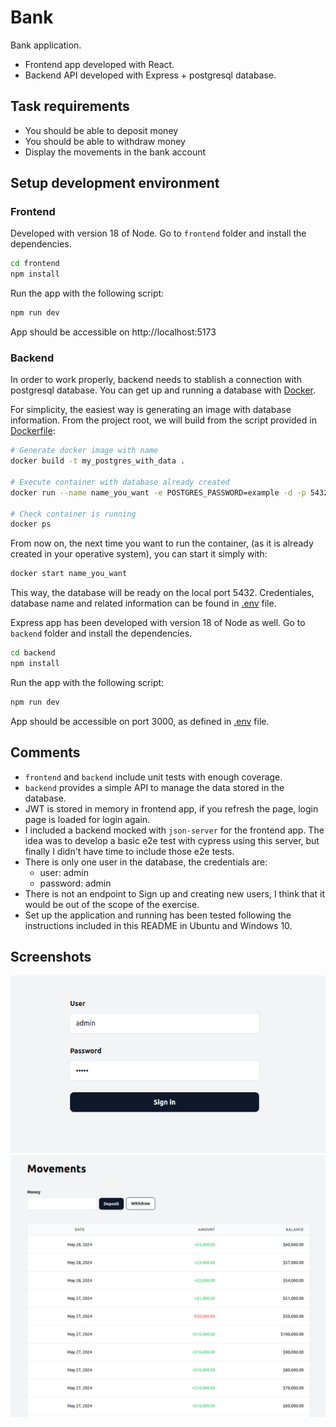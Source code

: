 # Bank

Bank application.

- Frontend app developed with React.
- Backend API developed with Express + postgresql database.

## Task requirements

- You should be able to deposit money
- You should be able to withdraw money
- Display the movements in the bank account

## Setup development environment

### Frontend

Developed with version 18 of Node. Go to `frontend` folder and install the dependencies.

```sh
cd frontend
npm install
```

Run the app with the following script:

```sh
npm run dev
```

App should be accessible on http://localhost:5173

### Backend

In order to work properly, backend needs to stablish a connection with postgresql database. You can get up and running a database with [Docker](https://docs.docker.com/get-docker/).

For simplicity, the easiest way is generating an image with database information. From the project root, we will build from the script provided in [Dockerfile](./Dockerfile):

```sh
# Generate docker image with name
docker build -t my_postgres_with_data .

# Execute container with database already created
docker run --name name_you_want -e POSTGRES_PASSWORD=example -d -p 5432:5432 my_postgres_with_data

# Check container is running
docker ps
```

From now on, the next time you want to run the container, (as it is already created in your operative system), you can start it simply with:

```sh
docker start name_you_want
```

This way, the database will be ready on the local port 5432. Credentiales, database name and related information can be found in [.env](./backend/.env) file.

Express app has been developed with version 18 of Node as well. Go to `backend` folder and install the dependencies.

```sh
cd backend
npm install
```

Run the app with the following script:

```sh
npm run dev
```

App should be accessible on port 3000, as defined in [.env](./backend/.env) file.

## Comments

- `frontend` and `backend` include unit tests with enough coverage.
- `backend` provides a simple API to manage the data stored in the database.
- JWT is stored in memory in frontend app, if you refresh the page, login page is loaded for login again.
- I included a backend mocked with `json-server` for the frontend app. The idea was to develop a basic e2e test with cypress using this server, but finally I didn't have time to include those e2e tests.
- There is only one user in the database, the credentials are:
  - user: admin
  - password: admin
- There is not an endpoint to Sign up and creating new users, I think that it would be out of the scope of the exercise.
- Set up the application and running has been tested following the instructions included in this README in Ubuntu and Windows 10.

## Screenshots

![Login](/screenshots/login.png)
![Movements](/screenshots/movements.png)
